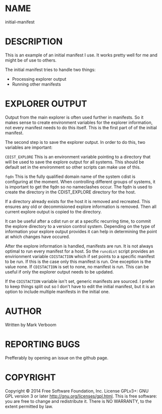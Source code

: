 # NAME

initial-manifest

# DESCRIPTION

This is an example of an initial manifest I use. It works pretty well for me and
might be of use to others.

The initial manifest tries to handle two things:

* Processing explorer output
* Running other manifests

# EXPLORER OUTPUT

Output from the main explorer is often used further in manifests. So it makes sense
to create environment variables for the explorer information, not every manifest
needs to do this itself. This is the first part of of the initial manifest.

The second step is to save the explorer output. In order to do this, two variables
are important:

`CDIST_EXPLORE`
This is an environment variable pointing to a directory that will be used to save
the explore output for all systems. This should be default set in the environment
so other scripts can make use of this.

`fqdn`
This is the fully qualified domain name of the system cdist is configuring at the
moment. When controlling different groups of systems, it is important to get the
fqdn so no nameclashes occur. The fqdn is used to create the directory in the
CDIST_EXPLORE directory for the host.

If a directory already exists for the host it is removed and recreated. This ensures
any old or decommisioned explore information is removed. Then all current explore
output is copied to the directory.

It can be useful after a cdist run or at a specific recurring time, to commit the
explore directory to a version control system. Depending on the type of information
your explore output provides it can help in determining the point at which changes
have occured.

After the explore information is handled, manifests are run. It is not always
optimal to run every manifest for a host. So the `runcdist` script provides an
envirionment variable `CDISTACTION` which if set points to a specific manifest
to be run. If this is the case only this manifest is run.
One exception is the value none. If `CDISTACTION` is set to none, no manifest
is run. This can be useful if only the explorer output needs to be updated.

If the `CDISTACTION` variable isn't set, generic manifests are sourced. I prefer
to keep things split out so I don't have to edit the initial manifest, but it
is an option to include multiple manifests in the initial one.

# AUTHOR

Written by Mark Verboom

# REPORTING BUGS

Prefferably by opening an issue on the github page.

# COPYRIGHT

Copyright  ©  2014  Free Software Foundation, Inc.  License GPLv3+: GNU
GPL version 3 or later <http://gnu.org/licenses/gpl.html>.
This is free software: you are free  to  change  and  redistribute  it.
There is NO WARRANTY, to the extent permitted by law.
